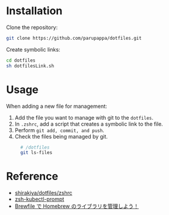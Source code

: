 # Installation
Clone the repository:
```sh
git clone https://github.com/parupappa/dotfiles.git
```

Create symbolic links:
```sh
cd dotfiles
sh dotfilesLink.sh
```

# Usage
When adding a new file for management:

1. Add the file you want to manage with git to the `dotfiles`.
2. In `.zshrc`, add a script that creates a symbolic link to the file.
3. Perform `git add, commit, and push`.
4. Check the files being managed by git.
    ```sh
      # /dotfiles
      git ls-files
    ```
# Reference

- [shirakiya/dotfiles/zshrc](https://github.com/shirakiya/dotfiles/blob/main/zshrc)
- [zsh-kubectl-prompt](https://github.com/superbrothers/zsh-kubectl-prompt)
- [Brewfile で Homebrew のライブラリを管理しよう！](https://kakakakakku.hatenablog.com/entry/2020/09/17/124653)